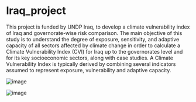 # Iraq_project
This project is funded by UNDP Iraq, to develop a climate vulnerability index of Iraq and governorate-wise risk comparison.
The main objective of this study is to understand the degree of exposure, sensitivity, and adaptive capacity of all sectors affected by climate change in order to calculate a Climate Vulnerability Index (CVI) for Iraq up to the governorates level and for its key socioeconomic sectors, along with case studies. A Climate Vulnerability Index is typically derived by combining several indicators assumed to represent exposure, vulnerability and adaptive capacity. 


![image](https://github.com/user-attachments/assets/6d9a0be6-da39-4474-8084-1e140fc4bfb1)


![image](https://github.com/user-attachments/assets/3aa7d415-e008-45be-b236-42a98228dfdb)

